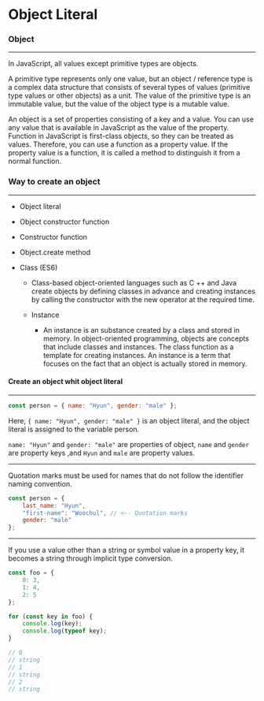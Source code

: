 # Object Literal

### Object

<hr>

In JavaScript, all values except primitive types are objects.

A primitive type represents only one value, but an object / reference type is a complex data structure that consists of several types of values (primitive type values or other objects) as a unit. The value of the primitive type is an immutable value, but the value of the object type is a mutable value.

An object is a set of properties consisting of a key and a value. You can use any value that is available in JavaScript as the value of the property. Function in JavaScript is first-class objects, so they can be treated as values. Therefore, you can use a function as a property value. If the property value is a function, it is called a method to distinguish it from a normal function.

### Way to create an object

<hr>

-   Object literal

-   Object constructor function

-   Constructor function

-   Object.create method

-   Class (ES6)

    -   Class-based object-oriented languages such as C ++ and Java create objects by defining classes in advance and creating instances by calling the constructor with the new operator at the required time.

    -   Instance

        -   An instance is an substance created by a class and stored in memory. In object-oriented programming, objects are concepts that include classes and instances. The class function as a template for creating instances. An instance is a term that focuses on the fact that an object is actually stored in memory.

#### Create an object whit object literal

<hr>

```javascript
const person = { name: "Hyun", gender: "male" };
```

Here, `{ name: "Hyun", gender: "male" }` is an object literal, and the object literal is assigned to the variable person.

`name: "Hyun"` and `gender: "male"` are properties of object, `name` and `gender` are property keys ,and `Hyun` and `male` are property values.

<hr>

Quotation marks must be used for names that do not follow the identifier naming convention.

```javascript
const person = {
    last_name: "Hyun",
    "first-name": "Woochul", // <-- Quotation marks
    gender: "male"
};
```

<hr>

If you use a value other than a string or symbol value in a property key, it becomes a string through implicit type conversion.

```javascript
const foo = {
    0: 3,
    1: 4,
    2: 5
};

for (const key in foo) {
    console.log(key);
    console.log(typeof key);
}

// 0
// string
// 1
// string
// 2
// string
```
